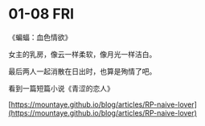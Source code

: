 # 01-08 FRI

《蝙蝠：血色情欲》

女主的乳房，像云一样柔软，像月光一样洁白。

最后两人一起消散在日出时，也算是殉情了吧。



看到一篇短篇小说《青涩的恋人》

 [https://mountaye.github.io/blog/articles/RP-naive-lover](https://mountaye.github.io/blog/articles/RP-naive-lover)

